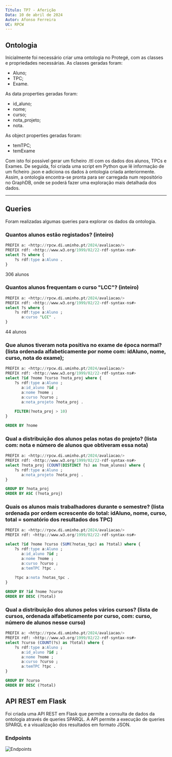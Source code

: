```yaml
---
Título: TP7 - Aferição
Data: 10 de abril de 2024
Autor: Afonso Ferreira
UC: RPCW
---
```


## Ontologia 
Inicialmente foi necessário criar uma ontologia no Protegé, com as classes e propriedades necessárias. As classes geradas foram: 
- Aluno; 
- TPC;
- Exame.

As data properties geradas foram:
- id_aluno;
- nome;
- curso;
- nota_projeto;
- nota.

As object properties geradas foram:
- temTPC;
- temExame

Com isto foi possível gerar um ficheiro .ttl com os dados dos alunos, TPCs e Exames.
De seguida, foi criada uma script em Python que lê informação de um ficheiro .json e adiciona os dados à ontologia criada anteriormente.
Assim, a ontologia encontra-se pronta para ser carregada num repositório no GraphDB, onde se poderá fazer uma exploração mais detalhada dos dados.

---

## Queries
Foram realizadas algumas queries para explorar os dados da ontologia.

### Quantos alunos estão registados? (inteiro)
```sql
PREFIX a: <http://rpcw.di.uminho.pt/2024/avaliacao/>
PREFIX rdf: <http://www.w3.org/1999/02/22-rdf-syntax-ns#>
select ?s where {
    ?s rdf:type a:Aluno .
}
```

306 alunos

### Quantos alunos frequentam o curso "LCC"? (inteiro)
```sql
PREFIX a: <http://rpcw.di.uminho.pt/2024/avaliacao/>
PREFIX rdf: <http://www.w3.org/1999/02/22-rdf-syntax-ns#>
select ?s where {
    ?s rdf:type a:Aluno ;
       a:curso "LCC" .
}
```

44 alunos

### Que alunos tiveram nota positiva no exame de época normal? (lista ordenada alfabeticamente por nome com: idAluno, nome, curso, nota do exame);
```sql
PREFIX a: <http://rpcw.di.uminho.pt/2024/avaliacao/>
PREFIX rdf: <http://www.w3.org/1999/02/22-rdf-syntax-ns#>
select ?id ?nome ?curso ?nota_proj where {
    ?s rdf:type a:Aluno ;
       a:id_aluno ?id ;
       a:nome ?nome ;
       a:curso ?curso ;
       a:nota_projeto ?nota_proj .
    
    FILTER(?nota_proj > 10)
}

ORDER BY ?nome
```

### Qual a distribuição dos alunos pelas notas do projeto? (lista com: nota e número de alunos que obtiveram essa nota)
```sql
PREFIX a: <http://rpcw.di.uminho.pt/2024/avaliacao/>
PREFIX rdf: <http://www.w3.org/1999/02/22-rdf-syntax-ns#>
select ?nota_proj (COUNT(DISTINCT ?s) as ?num_alunos) where {
    ?s rdf:type a:Aluno ;
       a:nota_projeto ?nota_proj .
}

GROUP BY ?nota_proj
ORDER BY ASC (?nota_proj)
```

### Quais os alunos mais trabalhadores durante o semestre? (lista ordenada por ordem ecrescente do total: idAluno, nome, curso, total = somatório dos resultados dos TPC)
```sql
PREFIX a: <http://rpcw.di.uminho.pt/2024/avaliacao/>
PREFIX rdf: <http://www.w3.org/1999/02/22-rdf-syntax-ns#>

select ?id ?nome ?curso (SUM(?notas_tpc) as ?total) where {
    ?s rdf:type a:Aluno ;
       a:id_aluno ?id ;
       a:nome ?nome ;
       a:curso ?curso ;
       a:temTPC ?tpc .
    
    ?tpc a:nota ?notas_tpc .
}

GROUP BY ?id ?nome ?curso
ORDER BY DESC (?total)
```

### Qual a distribuição dos alunos pelos vários cursos? (lista de cursos, ordenada alfabeticamente por curso, com: curso, número de alunos nesse curso)
```sql
PREFIX a: <http://rpcw.di.uminho.pt/2024/avaliacao/>
PREFIX rdf: <http://www.w3.org/1999/02/22-rdf-syntax-ns#>
select ?curso (COUNT(?s) as ?total) where {
    ?s rdf:type a:Aluno ;
       a:id_aluno ?id ;
       a:nome ?nome ;
       a:curso ?curso ;
       a:temTPC ?tpc .
}

GROUP BY ?curso
ORDER BY DESC (?total)
```

## API REST em Flask
Foi criada uma API REST em Flask que permite a consulta de dados da ontologia através de queries SPARQL. A API permite a execução de queries SPARQL e a visualização dos resultados em formato JSON.

### Endpoints
![Endpoints](api.png)